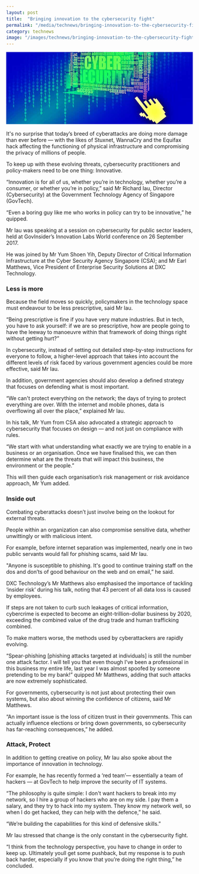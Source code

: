 ```yaml
---
layout: post
title:  "Bringing innovation to the cybersecurity fight"
permalink: "/media/technews/bringing-innovation-to-the-cybersecurity-fight"
category: technews
image: "/images/technews/bringing-innovation-to-the-cybersecurity-fight-part-1.png"
---
```


![Bringing innovation to the cybersecurity fight](/images/technews/bringing-innovation-to-the-cybersecurity-fight-part-1.png)

It's no surprise that today’s breed of cyberattacks are doing more damage than ever before — with the likes of Stuxnet, WannaCry and the Equifax hack affecting the functioning of physical infrastructure and compromising the privacy of millions of people.  

To keep up with these evolving threats, cybersecurity practitioners and policy-makers need to be one thing: Innovative.

“Innovation is for all of us, whether you’re in technology, whether you’re a consumer, or whether you’re in policy,” said Mr Richard Iau, Director (Cybersecurity) at the Government Technology Agency of Singapore (GovTech).

“Even a boring guy like me who works in policy can try to be innovative,” he quipped.

Mr Iau was speaking at a session on cybersecurity for public sector leaders, held at GovInsider’s Innovation Labs World conference on 26 September 2017.

He was joined by Mr Yum Shoen Yih, Deputy Director of Critical Information Infrastructure at the Cyber Security Agency Singapore (CSA); and Mr Earl Matthews, Vice President of Enterprise Security Solutions at DXC Technology.

### **Less is more**
Because the field moves so quickly, policymakers in the technology space must endeavour to be less prescriptive, said Mr Iau.

“Being prescriptive is fine if you have very mature industries. But in tech, you have to ask yourself: if we are so prescriptive, how are people going to have the leeway to manoeuvre within that framework of doing things right without getting hurt?”

In cybersecurity, instead of setting out detailed step-by-step instructions for everyone to follow, a higher-level approach that takes into account the different levels of risk faced by various government agencies could be more effective, said Mr Iau.

In addition, government agencies should also develop a defined strategy that focuses on defending what is most important.

“We can't protect everything on the network; the days of trying to protect everything are over. With the internet and mobile phones, data is overflowing all over the place,” explained Mr Iau. 

In his talk, Mr Yum from CSA also advocated a strategic approach to cybersecurity that focuses on design — and not just on compliance with rules.

“We start with what understanding what exactly we are trying to enable in a business or an organisation. Once we have finalised this, we can then determine what are the threats that will impact this business, the environment or the people.”

This will then guide each organisation’s risk management or risk avoidance approach, Mr Yum added.

### **Inside out**
Combating cyberattacks doesn’t just involve being on the lookout for external threats.

People within an organization can also compromise sensitive data, whether unwittingly or with malicious intent.

For example, before internet separation was implemented, nearly one in two public servants would fall for phishing scams, said Mr Iau.

"Anyone is susceptible to phishing. It's good to continue training staff on the dos and don’ts of good behaviour on the web and on email,” he said.

DXC Technology’s Mr Matthews also emphasised the importance of tackling ‘insider risk’ during his talk, noting that 43 percent of all data loss is caused by employees.

If steps are not taken to curb such leakages of critical information, cybercrime is expected to become an eight-trillion-dollar business by 2020, exceeding the combined value of the drug trade and human trafficking combined.

To make matters worse, the methods used by cyberattackers are rapidly evolving.

“Spear-phishing [phishing attacks targeted at individuals] is still the number one attack factor. I will tell you that even though I’ve been a professional in this business my entire life, last year I was almost spoofed by someone pretending to be my bank!” quipped Mr Matthews, adding that such attacks are now extremely sophisticated.  

For governments, cybersecurity is not just about protecting their own systems, but also about winning the confidence of citizens, said Mr Matthews.

“An important issue is the loss of citizen trust in their governments. This can actually influence elections or bring down governments, so cybersecurity has far-reaching consequences,” he added.

### **Attack, Protect**
In addition to getting creative on policy, Mr Iau also spoke about the importance of innovation in technology.

For example, he has recently formed a ‘red team’— essentially a team of hackers — at GovTech to help improve the security of IT systems.

“The philosophy is quite simple: I don't want hackers to break into my network, so I hire a group of hackers who are on my side. I pay them a salary, and they try to hack into my system. They know my network well, so when I do get hacked, they can help with the defence,” he said.

“We’re building the capabilities for this kind of defensive skills.”

Mr Iau stressed that change is the only constant in the cybersecurity fight.

“I think from the technology perspective, you have to change in order to keep up. Ultimately youll get some pushback, but my response is to push back harder, especially if you know that you’re doing the right thing,” he concluded.
